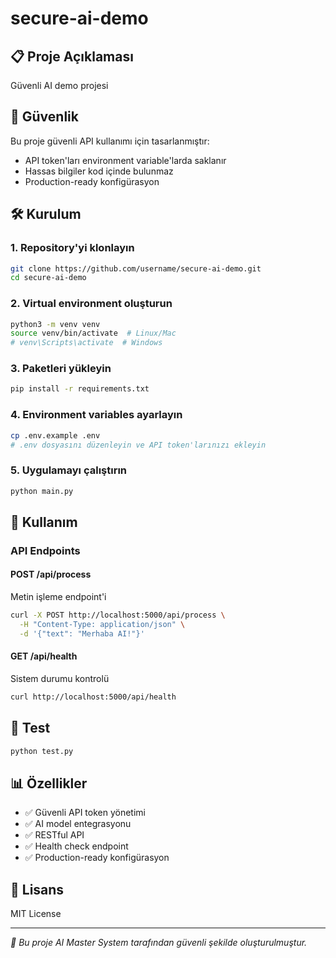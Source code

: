 # secure-ai-demo

## 📋 Proje Açıklaması
Güvenli AI demo projesi

## 🔐 Güvenlik
Bu proje güvenli API kullanımı için tasarlanmıştır:
- API token'ları environment variable'larda saklanır
- Hassas bilgiler kod içinde bulunmaz
- Production-ready konfigürasyon

## 🛠️ Kurulum

### 1. Repository'yi klonlayın
```bash
git clone https://github.com/username/secure-ai-demo.git
cd secure-ai-demo
```

### 2. Virtual environment oluşturun
```bash
python3 -m venv venv
source venv/bin/activate  # Linux/Mac
# venv\Scripts\activate  # Windows
```

### 3. Paketleri yükleyin
```bash
pip install -r requirements.txt
```

### 4. Environment variables ayarlayın
```bash
cp .env.example .env
# .env dosyasını düzenleyin ve API token'larınızı ekleyin
```

### 5. Uygulamayı çalıştırın
```bash
python main.py
```

## 🚀 Kullanım

### API Endpoints

#### POST /api/process
Metin işleme endpoint'i
```bash
curl -X POST http://localhost:5000/api/process \
  -H "Content-Type: application/json" \
  -d '{"text": "Merhaba AI!"}'
```

#### GET /api/health
Sistem durumu kontrolü
```bash
curl http://localhost:5000/api/health
```

## 🧪 Test

```bash
python test.py
```

## 📊 Özellikler
- ✅ Güvenli API token yönetimi
- ✅ AI model entegrasyonu
- ✅ RESTful API
- ✅ Health check endpoint
- ✅ Production-ready konfigürasyon

## 📝 Lisans
MIT License

---
*🤖 Bu proje AI Master System tarafından güvenli şekilde oluşturulmuştur.*
